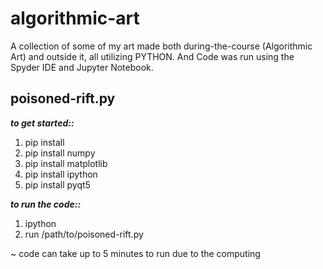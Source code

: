 # algorithmic-art

A collection of some of my art made both during-the-course (Algorithmic Art) and outside it, all utilizing PYTHON. And Code was run using the Spyder IDE and Jupyter Notebook.


## poisoned-rift.py

_**to get started::**_  
1. pip install  
2. pip install numpy  
3. pip install matplotlib  
4. pip install ipython  
5. pip install pyqt5  

_**to run the code::**_  
1. ipython  
2. run /path/to/poisoned-rift.py

~ code can take up to 5 minutes to run due to the computing 




